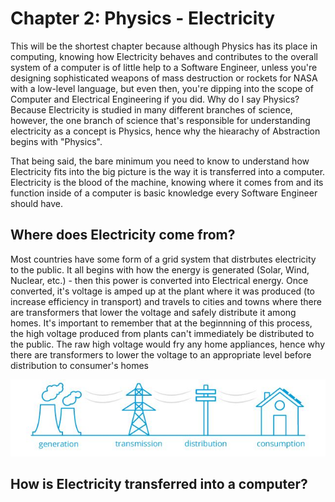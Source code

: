 # Chapter 2: Physics - Electricity

This will be the shortest chapter because although Physics has its place in computing, knowing how Electricity behaves and contributes to the overall system of a computer is of little help to a Software Engineer, unless you're designing sophisticated weapons of mass destruction or rockets for NASA with a low-level language, but even then, you're dipping into the scope of Computer and Electrical Engineering if you did. Why do I say Physics? Because Electricity is studied in many different branches of science, however, the one branch of science that's responsible for understanding electricity as a concept is Physics, hence why the hiearachy of Abstraction begins with "Physics".

That being said, the bare minimum you need to know to understand how Electricity fits into the big picture is the way it is transferred into a computer. Electricity is the blood of the machine, knowing where it comes from and its function inside of a computer is basic knowledge every Software Engineer should have.

## Where does Electricity come from?

Most countries have some form of a grid system that distrbutes electricity to the public. It all begins with how the energy is generated (Solar, Wind, Nuclear, etc.) - then this power is converted into Electrical energy. Once converted, it's voltage is amped up at the plant where it was produced (to increase efficiency in transport) and travels to cities and towns where there are transformers that lower the voltage and safely distribute it among homes. It's important to remember that at the beginnning of this process, the high voltage produced from plants can't immediately be distributed to the public. The raw high voltage would fry any home appliances, hence why there are transformers to lower the voltage to an appropriate level before distribution to consumer's homes

![Where electricity comes from](https://github.com/joehawkens/computing/blob/main/IMAGES/Electricity.JPG)

## How is Electricity transferred into a computer?



